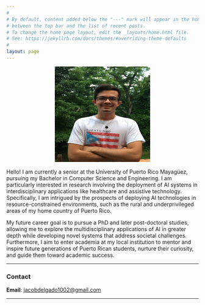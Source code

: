 ```yaml
---
#
# By default, content added below the "---" mark will appear in the home page
# between the top bar and the list of recent posts.
# To change the home page layout, edit the _layouts/home.html file.
# See: https://jekyllrb.com/docs/themes/#overriding-theme-defaults
#
layout: page
---
```


<div style="text-align: center;">
    <img src="assets/images/Jacob_profile_pic.jpg" alt="Jacob Delgado" width="250" height="250">
</div>


Hello! I am currently a senior at the University of Puerto Rico Mayagüez, pursuing my Bachelor in Computer Science and Engineering. I am particularly interested in research involving the deployment of AI systems in interdisciplinary applications like healthcare and assistive technology. Specifically, I am intrigued by the prospects of deploying AI technologies in resource-constrained environments, such as the rural and underprivileged areas of my home country of Puerto Rico. 

My future career goal is to pursue a PhD and later post-doctoral studies, allowing me to explore the multidisciplinary applications of AI in greater depth while developing novel systems that address societal challenges. Furthermore, I aim to enter academia at my local institution to mentor and inspire future generations of Puerto Rican students, nurture their curiosity, and guide them toward academic success. 

---

### Contact

**Email**: [jacobdelgado1002@gmail.com](mailto:jacobdelgado1002@gmail.com)

---
